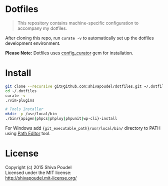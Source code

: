# Dotfiles

> This repository contains machine-specific configuration to accompany my dotfiles.

After cloning this repo, run `curate -v` to automatically set up the dotfiles development
environment.

__Please Note:__ Dotfiles uses [config_curator](https://rubygems.org/gems/config_curator) gem for installation.

# Install

```bash
git clone --recursive git@github.com:shivapoudel/dotfiles.git ~/.dotfiles
cd ~/.dotfiles
curate -v
./vim-plugins

# Tools Installer
mkdir -p /usr/local/bin
./bin/{apigen|phpcs|phploy|phpunit|wp-cli}-install
```

For Windows add `{git_executable_path}/usr/local/bin/` directory to PATH using [Path Editor](https://patheditor2.codeplex.com/) tool.

# License

Copyright (c) 2015 Shiva Poudel  
Licensed under the MIT license:  
<http://shivapoudel.mit-license.org/>
